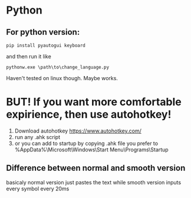# Python
## For python version:
```console
pip install pyautogui keyboard
```
and then run it like 
```console
pythonw.exe \path\to\change_language.py
```
Haven't tested on linux though. Maybe works.

# BUT! If you want more comfortable expirience, then use autohotkey!
1. Download autohotkey https://www.autohotkey.com/
2. run any .ahk script
3. or you can add to startup by copying .ahk file you prefer to %AppData%\Microsoft\Windows\Start Menu\Programs\Startup
## Difference between normal and smooth version
basicaly normal version just pastes the text while smooth version inputs every symbol every 20ms
